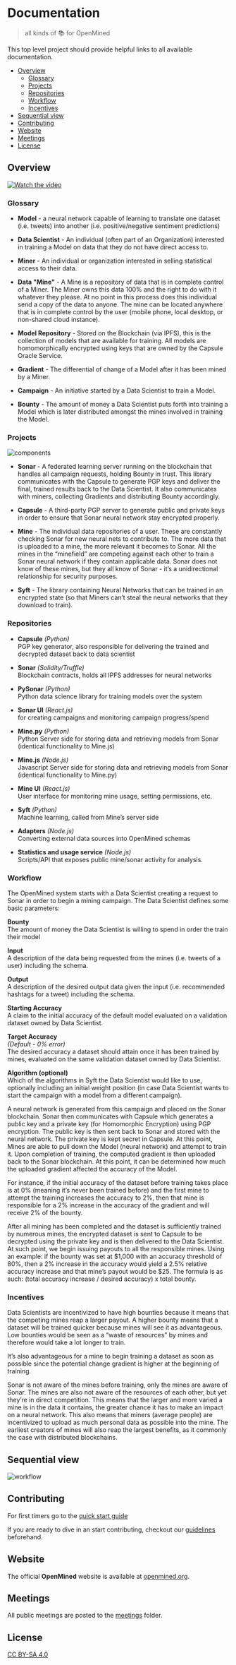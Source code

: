 # Documentation

> all kinds of 📚 for OpenMined

This top level project should provide helpful links to all available documentation.

<!-- TOC depthFrom:2 -->

- [Overview](#overview)
    - [Glossary](#glossary)
    - [Projects](#projects)
    - [Repositories](#repositories)
    - [Workflow](#workflow)
    - [Incentives](#incentives)
- [Sequential view](#sequential-view)
- [Contributing](#contributing)
- [Website](#website)
- [Meetings](#meetings)
- [License](#license)

<!-- /TOC -->
## Overview
[![Watch the video](https://github.com/OpenMined/Docs/raw/master/img/OpenMinedIntro.png)](https://www.youtube.com/watch?v=sXFmKquiVnk)

### Glossary

- **Model** - a neural network capable of learning to translate one dataset (i.e. tweets) into another (i.e. positive/negative sentiment predictions)

- **Data Scientist** - An individual (often part of an Organization) interested in training a Model on data that they do not have direct access to.

- **Miner** - An individual or organization interested in selling statistical access to their data.

- **Data "Mine"** - A Mine is a repository of data that is in complete control of a Miner.  The Miner owns this data 100% and the right to do with it whatever they please.  At no point in this process does this individual send a copy of the data to anyone. The mine can be located anywhere that is in complete control by the user (mobile phone, local desktop, or non-shared cloud instance).

- **Model Repository** - Stored on the Blockchain (via IPFS), this is the collection of models that are available for training. All models are homomorphically encrypted using keys that are owned by the Capsule Oracle Service.

- **Gradient** - The differential of change of a Model after it has been mined by a Miner.

- **Campaign** - An initiative started by a Data Scientist to train a Model.

- **Bounty** - The amount of money a Data Scientist puts forth into training a Model which is later distributed amongst the mines involved in training the Model.

### Projects

![components](img/components-graphic.png)

- **Sonar** - A federated learning server running on the blockchain that handles all campaign requests, holding Bounty in trust.  This library communicates with the Capsule to generate PGP keys and deliver the final, trained results back to the Data Scientist. It also communicates with miners, collecting Gradients and distributing Bounty accordingly.

- **Capsule** - A third-party PGP server to generate public and private keys in order to ensure that Sonar neural network stay encrypted properly.

- **Mine** - The individual data repositories of a user.  These are constantly checking Sonar for new neural nets to contribute to.  The more data that is uploaded to a mine, the more relevant it becomes to Sonar.  All the mines in the “minefield” are competing against each other to train a Sonar neural network if they contain applicable data.  Sonar does not know of these mines, but they all know of Sonar - it’s a unidirectional relationship for security purposes.

- **Syft** - The library containing Neural Networks that can be trained in an encrypted state (so that Miners can’t steal the neural networks that they download to train).

### Repositories

- **Capsule** _(Python)_  
PGP key generator, also responsible for delivering the trained and decrypted dataset back to data scientist

- **Sonar** _(Solidity/Truffle)_  
Blockchain contracts, holds all IPFS addresses for neural networks

- **PySonar** _(Python)_  
Python data science library for training models over the system

- **Sonar UI** _(React.js)_  
for creating campaigns and monitoring campaign progress/spend

- **Mine.py** _(Python)_  
Python Server side for storing data and retrieving models from Sonar (identical functionality to Mine.js)

- **Mine.js** _(Node.js)_  
Javascript Server side for storing data and retrieving models from Sonar (identical functionality to Mine.py)

- **Mine UI** _(React.js)_  
User interface for monitoring mine usage, setting permissions, etc.

- **Syft** _(Python)_  
Machine learning, called from Mine’s server side

- **Adapters** _(Node.js)_  
Converting external data sources into OpenMined schemas

- **Statistics and usage service** _(Node.js)_  
Scripts/API that exposes public mine/sonar activity for analysis.

### Workflow
The OpenMined system starts with a Data Scientist creating a request to Sonar in order to begin a mining campaign.  The Data Scientist defines some basic parameters:

**Bounty**  
The amount of money the Data Scientist is willing to spend in order the train their model

**Input**  
A description of the data being requested from the mines (i.e. tweets of a user) including the schema.

**Output**  
A description of the desired output data given the input (i.e. recommended hashtags for a tweet) including the schema.

**Starting Accuracy**  
A claim to the initial accuracy of the default model evaluated on a validation dataset owned by Data Scientist.

**Target Accuracy**  
*(Default - 0% error)*  
The desired accuracy a dataset should attain once it has been trained by mines, evaluated on the same validation dataset owned by Data Scientist.

**Algorithm (optional)**  
Which of the algorithms in Syft the Data Scientist would like to use, optionally including an initial
weight position (in case Data Scientist wants to start the campaign with a model from a different
campaign).

A neural network is generated from this campaign and placed on the Sonar blockchain.  Sonar then communicates with Capsule which generates a public key and a private key (for Homomorphic Encryption) using PGP encryption.  The public key is then sent back to Sonar and stored with the neural network. The private key is kept secret in Capsule. At this point, Mines are able to pull down the Model (neural network) and attempt to train it.  Upon completion of training, the computed gradient is then uploaded back to the Sonar blockchain.  At this point, it can be determined how much the uploaded gradient affected the accuracy of the Model.  

For instance, if the initial accuracy of the dataset before training takes place is at 0% (meaning it’s never been trained before) and the first mine to attempt the training increases the accuracy to 2%, then that mine is responsible for a 2% increase in the accuracy of the gradient and will receive 2% of the bounty.

After all mining has been completed and the dataset is sufficiently trained by numerous mines, the encrypted dataset is sent to Capsule to be decrypted using the private key and is then delivered to the Data Scientist.  At such point, we begin issuing payouts to all the responsible mines.  Using an example: if the bounty was set at $1,000 with an accuracy threshold of 80%, then a 2% increase in the accuracy would yield a 2.5% relative accuracy increase and that mine’s payout would be $25.  The formula is as such: (total accuracy increase / desired accuracy) x total bounty.

### Incentives
Data Scientists are incentivized to have high bounties because it means that the competing mines reap a larger payout.  A higher bounty means that a dataset will be trained quicker because mines will see it as advantageous.  Low bounties would be seen as a “waste of resources” by mines and therefore would take a lot longer to train.

It’s also advantageous for a mine to begin training a dataset as soon as possible since the potential change gradient is higher at the beginning of training.

Sonar is not aware of the mines before training, only the mines are aware of Sonar.  The mines are also not aware of the resources of each other, but yet they’re in direct competition.  This means that the larger and more varied a mine is in the data it contains, the greater chance it has to make an impact on a neural network.  This also means that miners (average people) are incentivized to upload as much personal data as possible into the mine.
The earliest creators of mines will also reap the largest benefits, as it commonly the case with distributed blockchains.

## Sequential view

![workflow](./img/workflow/dist/seq-new-model.mmd.png)

## Contributing

For first timers go to the [quick start guide]('./contributing/quickstart.md')

If you are ready to dive in an start contributing, checkout our [guidelines]('./contributing/guidelines.md') beforehand.

## Website

The official **OpenMined** website is available at [openmined.org](http://openmined.org).

## Meetings

All public meetings are posted to the [meetings](./meetings) folder.

## License

[CC BY-SA 4.0](https://creativecommons.org/licenses/by-sa/4.0/)
